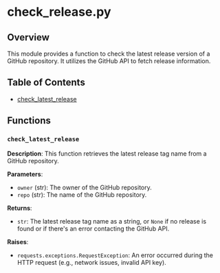 # check_release.py

## Overview

This module provides a function to check the latest release version of a GitHub repository.  It utilizes the GitHub API to fetch release information.


## Table of Contents

- [check_latest_release](#check_latest_release)


## Functions

### `check_latest_release`

**Description**: This function retrieves the latest release tag name from a GitHub repository.

**Parameters**:

- `owner` (str): The owner of the GitHub repository.
- `repo` (str): The name of the GitHub repository.


**Returns**:

- `str`: The latest release tag name as a string, or `None` if no release is found or if there's an error contacting the GitHub API.


**Raises**:

- `requests.exceptions.RequestException`:  An error occurred during the HTTP request (e.g., network issues, invalid API key).
